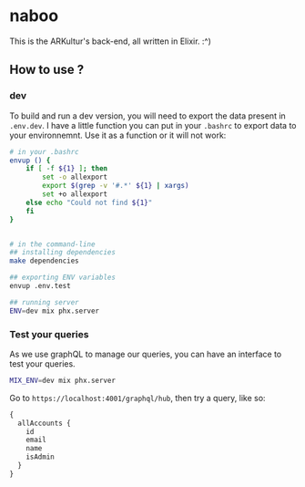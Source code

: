 # naboo

This is the ARKultur's back-end, all written in Elixir. :^)

## How to use ?

### dev

To build and run a dev version, you will need to export the data present in `.env.dev`.
I have a little function you can put in your `.bashrc` to export data to your environnemnt.
Use it as a function or it will not work:

```bash
# in your .bashrc
envup () {
    if [ -f ${1} ]; then
        set -o allexport
        export $(grep -v '#.*' ${1} | xargs)
        set +o allexport
    else echo "Could not find ${1}"
    fi
}


# in the command-line
## installing dependencies
make dependencies

## exporting ENV variables
envup .env.test

## running server
ENV=dev mix phx.server
```

### Test your queries

As we use graphQL to manage our queries, you can have an interface to test
your queries.

```bash
MIX_ENV=dev mix phx.server
```

Go to `https://localhost:4001/graphql/hub`, then try a query, like so:

```graphql
{
  allAccounts {
    id
    email
    name
    isAdmin
  }
}
```
